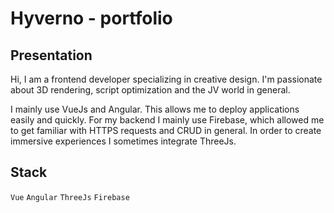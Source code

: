 # Hyverno - portfolio

## Presentation
Hi, I am a frontend developer specializing in creative design. I'm passionate about 3D rendering, script optimization and the JV world in general.

I mainly use VueJs and Angular. This allows me to deploy applications easily and quickly. For my backend I mainly use Firebase, which allowed me to get familiar with HTTPS requests and CRUD in general. In order to create immersive experiences I sometimes integrate ThreeJs.

## Stack

`Vue` `Angular` `ThreeJs` `Firebase`
